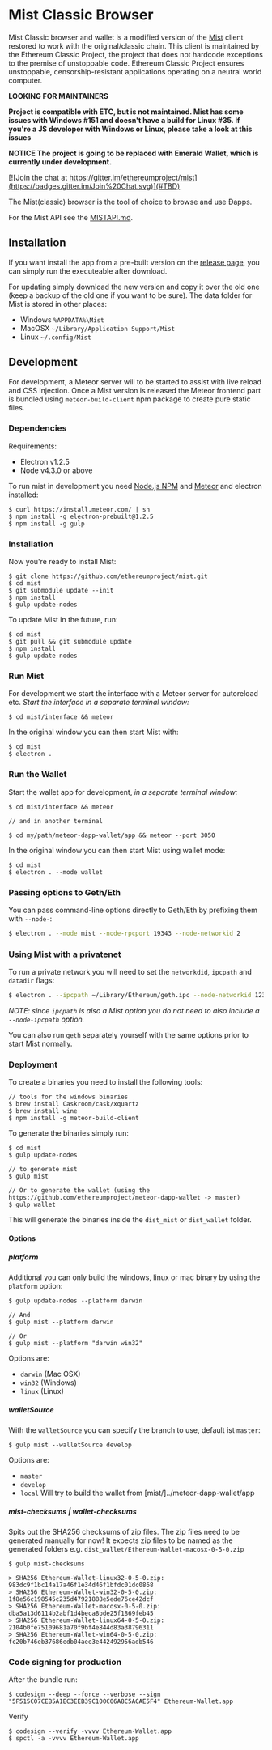 # Mist Classic Browser

Mist Classic browser and wallet is a modified version of the [Mist](https://github.com/ethereum/mist) client restored to work with the original/classic chain. This client is maintained by the Ethereum Classic Project, the project that does not hardcode exceptions to the premise of unstoppable code. Ethereum Classic Project ensures unstoppable, censorship-resistant applications operating on a neutral world computer.

**LOOKING FOR MAINTAINERS**

**Project is compatible with ETC, but is not maintained. Mist has some issues with Windows #151 and doesn't have a build for Linux #35. If you're a JS developer with Windows or Linux, please take a look at this issues**

**NOTICE The project is going to be replaced with Emerald Wallet, which is currently under development.**


[![Join the chat at https://gitter.im/ethereumproject/mist](https://badges.gitter.im/Join%20Chat.svg)](#TBD)

The Mist(classic) browser is the tool of choice to browse and use Ðapps.

For the Mist API see the [MISTAPI.md](MISTAPI.md).

## Installation

If you want install the app from a pre-built version on the [release page](https://github.com/ethereumproject/mist/releases),
you can simply run the executeable after download.

For updating simply download the new version and copy it over the old one (keep a backup of the old one if you want to be sure).
The data folder for Mist is stored in other places:

- Windows `%APPDATA%\Mist`
- MacOSX `~/Library/Application Support/Mist`
- Linux `~/.config/Mist`


## Development

For development, a Meteor server will to be started to assist with live reload and CSS injection.
Once a Mist version is released the Meteor frontend part is bundled using `meteor-build-client` npm package to create pure static files.

### Dependencies

Requirements:

* Electron v1.2.5
* Node v4.3.0 or above

To run mist in development you need [Node.js NPM](https://nodejs.org) and [Meteor](https://www.meteor.com/install) and electron installed:

    $ curl https://install.meteor.com/ | sh
    $ npm install -g electron-prebuilt@1.2.5
    $ npm install -g gulp

### Installation

Now you're ready to install Mist:

    $ git clone https://github.com/ethereumproject/mist.git
    $ cd mist
    $ git submodule update --init
    $ npm install
    $ gulp update-nodes

To update Mist in the future, run:

    $ cd mist
    $ git pull && git submodule update
    $ npm install
    $ gulp update-nodes


### Run Mist

For development we start the interface with a Meteor server for autoreload etc.
*Start the interface in a separate terminal window:*

    $ cd mist/interface && meteor

In the original window you can then start Mist with:

    $ cd mist
    $ electron .


### Run the Wallet

Start the wallet app for development, *in a separate terminal window:*

    $ cd mist/interface && meteor

    // and in another terminal

    $ cd my/path/meteor-dapp-wallet/app && meteor --port 3050

In the original window you can then start Mist using wallet mode:

    $ cd mist
    $ electron . --mode wallet


### Passing options to Geth/Eth

You can pass command-line options directly to Geth/Eth by prefixing them
with `--node-`:

```bash
$ electron . --mode mist --node-rpcport 19343 --node-networkid 2
```


### Using Mist with a privatenet

To run a private network you will need to set the `networkdid`, `ipcpath` and
`datadir` flags:

```bash
$ electron . --ipcpath ~/Library/Ethereum/geth.ipc --node-networkid 1234  --node-datadir ~/Library/Ethereum/privatenet
```

_NOTE: since `ipcpath` is also a Mist option you do not need to also include a
`--node-ipcpath` option._

You can also run `geth` separately yourself with the same options prior to start
Mist normally.


### Deployment


To create a binaries you need to install the following tools:

    // tools for the windows binaries
    $ brew install Caskroom/cask/xquartz
    $ brew install wine
    $ npm install -g meteor-build-client

To generate the binaries simply run:

    $ cd mist
    $ gulp update-nodes

    // to generate mist
    $ gulp mist

    // Or to generate the wallet (using the https://github.com/ethereumproject/meteor-dapp-wallet -> master)
    $ gulp wallet

This will generate the binaries inside the `dist_mist` or `dist_wallet` folder.

#### Options

##### platform

Additional you can only build the windows, linux or mac binary by using the `platform` option:

    $ gulp update-nodes --platform darwin

    // And
    $ gulp mist --platform darwin

    // Or
    $ gulp mist --platform "darwin win32"


Options are:

- `darwin` (Mac OSX)
- `win32` (Windows)
- `linux` (Linux)


##### walletSource

With the `walletSource` you can specify the branch to use, default ist `master`:

    $ gulp mist --walletSource develop


Options are:

- `master`
- `develop`
- `local` Will try to build the wallet from [mist/]../meteor-dapp-wallet/app

##### mist-checksums | wallet-checksums

Spits out the SHA256 checksums of zip files. The zip files need to be generated manually for now!
It expects zip files to be named as the generated folders e.g. `dist_wallet/Ethereum-Wallet-macosx-0-5-0.zip`

    $ gulp mist-checksums

    > SHA256 Ethereum-Wallet-linux32-0-5-0.zip: 983dc9f1bc14a17a46f1e34d46f1bfdc01dc0868
    > SHA256 Ethereum-Wallet-win32-0-5-0.zip: 1f8e56c198545c235d47921888e5ede76ce42dcf
    > SHA256 Ethereum-Wallet-macosx-0-5-0.zip: dba5a13d6114b2abf1d4beca8bde25f1869feb45
    > SHA256 Ethereum-Wallet-linux64-0-5-0.zip: 2104b0fe75109681a70f9bf4e844d83a38796311
    > SHA256 Ethereum-Wallet-win64-0-5-0.zip: fc20b746eb37686edb04aee3e442492956adb546

### Code signing for production

After the bundle run:

    $ codesign --deep --force --verbose --sign "5F515C07CEB5A1EC3EEB39C100C06A8C5ACAE5F4" Ethereum-Wallet.app

Verify

    $ codesign --verify -vvvv Ethereum-Wallet.app
    $ spctl -a -vvvv Ethereum-Wallet.app
